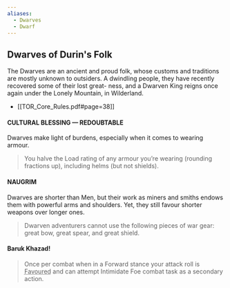 ```yaml
---
aliases:
  - Dwarves
  - Dwarf
---
```

## Dwarves of Durin's Folk
The Dwarves are an ancient and proud folk, whose customs and traditions are mostly unknown to outsiders. A dwindling people, they have recently recovered some of their lost great- ness, and a Dwarven King reigns once again under the Lonely Mountain, in Wilderland.
 - [[TOR_Core_Rules.pdf#page=38]]

#### CULTURAL BLESSING — REDOUBTABLE 
Dwarves make light of burdens, especially when it comes to wearing armour. 
> You halve the Load rating of any armour you’re wearing (rounding fractions up), including helms (but not shields).

#### NAUGRIM 
Dwarves are shorter than Men, but their work as miners and smiths endows them with powerful arms and shoulders. Yet, they still favour shorter weapons over longer ones. 
> Dwarven adventurers cannot use the following pieces of war gear: great bow, great spear, and great shield.


#### Baruk Khazad!
> Once per combat when in a Forward stance your attack roll is <abbr title="Roll 2 feat die and take best.">Favoured</abbr> and can attempt Intimidate Foe combat task as a secondary action.
